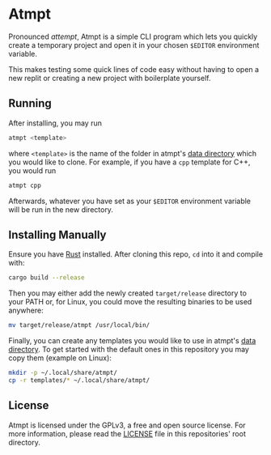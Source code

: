 # Atmpt

Pronounced _attempt_, Atmpt is a simple CLI program which lets you quickly
create a temporary project and open it in your chosen `$EDITOR` environment
variable.

This makes testing some quick lines of code easy without having to open a new
replit or creating a new project with boilerplate yourself.

## Running

After installing, you may run

```bash
atmpt <template>
```

where `<template>` is the name of the folder in atmpt's [data directory] which
you would like to clone. For example, if you have a `cpp` template for C++, you
would run

```bash
atmpt cpp
```

Afterwards, whatever you have set as your `$EDITOR`
environment variable will be run in the new directory.

## Installing Manually

Ensure you have [Rust] installed. After cloning this repo, `cd` into it and
compile with:

```bash
cargo build --release
```

Then you may either add the newly created `target/release` directory to your
PATH or, for Linux, you could move the resulting binaries to be used anywhere:

```bash
mv target/release/atmpt /usr/local/bin/
```

Finally, you can create any templates you would like to use in atmpt's
[data directory]. To get started with the default ones in this repository you
may copy them (example on Linux):

```bash
mkdir -p ~/.local/share/atmpt/
cp -r templates/* ~/.local/share/atmpt/
```

## License

Atmpt is licensed under the GPLv3, a free and open source license. For more
information, please read the [LICENSE] file in this repositories' root
directory.

[data directory]: https://docs.rs/directories-next/latest/directories_next/struct.ProjectDirs.html#method.data_dir
[Rust]: https://www.rust-lang.org
[LICENSE]: https://github.com/marcelohdez/Atmpt/blob/master/LICENSE
